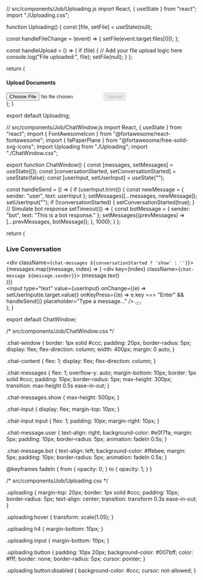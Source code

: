 // src/components/Job/Uploading.js
import React, { useState } from "react";
import "./Uploading.css";

function Uploading() {
  const [file, setFile] = useState(null);

  const handleFileChange = (event) => {
    setFile(event.target.files[0]);
  };

  const handleUpload = () => {
    if (file) {
      // Add your file upload logic here
      console.log("File uploaded:", file);
      setFile(null);
    }
  };

  return (
    <div className="uploading">
      <h4>Upload Documents</h4>
      <input type="file" onChange={handleFileChange} />
      <button onClick={handleUpload} disabled={!file}>
        Upload
      </button>
    </div>
  );
}

export default Uploading;



// src/components/Job/ChatWindow.js
import React, { useState } from "react";
import { FontAwesomeIcon } from "@fortawesome/react-fontawesome";
import { faPaperPlane } from "@fortawesome/free-solid-svg-icons";
import Uploading from "./Uploading";
import "./ChatWindow.css";

export function ChatWindow() {
  const [messages, setMessages] = useState([]);
  const [conversationStarted, setConversationStarted] = useState(false);
  const [userInput, setUserInput] = useState("");

  const handleSend = () => {
    if (userInput.trim()) {
      const newMessage = { sender: "user", text: userInput };
      setMessages([...messages, newMessage]);
      setUserInput("");
      if (!conversationStarted) {
        setConversationStarted(true);
      }
      // Simulate bot response
      setTimeout(() => {
        const botMessage = { sender: "bot", text: "This is a bot response." };
        setMessages((prevMessages) => [...prevMessages, botMessage]);
      }, 1000);
    }
  };

  return (
    <div className="chat-window">
      <div className="chat-content">
        <h3>Live Conversation</h3>
        <div className={`chat-messages ${conversationStarted ? 'show' : ''}`}>
          {messages.map((message, index) => (
            <div key={index} className={`chat-message ${message.sender}`}>
              {message.text}
            </div>
          ))}
        </div>
        <div className="chat-input">
          <input
            type="text"
            value={userInput}
            onChange={(e) => setUserInput(e.target.value)}
            onKeyPress={(e) => e.key === "Enter" && handleSend()}
            placeholder="Type a message..."
          />
          <button onClick={handleSend}>
            <FontAwesomeIcon icon={faPaperPlane} />
          </button>
        </div>
      </div>
      <Uploading />
    </div>
  );
}

export default ChatWindow;






/* src/components/Job/ChatWindow.css */

.chat-window {
  border: 1px solid #ccc;
  padding: 20px;
  border-radius: 5px;
  display: flex;
  flex-direction: column;
  width: 400px;
  margin: 0 auto;
}

.chat-content {
  flex: 1;
  display: flex;
  flex-direction: column;
}

.chat-messages {
  flex: 1;
  overflow-y: auto;
  margin-bottom: 10px;
  border: 1px solid #ccc;
  padding: 10px;
  border-radius: 5px;
  max-height: 300px;
  transition: max-height 0.5s ease-in-out;
}

.chat-messages.show {
  max-height: 500px;
}

.chat-input {
  display: flex;
  margin-top: 10px;
}

.chat-input input {
  flex: 1;
  padding: 10px;
  margin-right: 10px;
}

.chat-message.user {
  text-align: right;
  background-color: #e0f7fa;
  margin: 5px;
  padding: 10px;
  border-radius: 5px;
  animation: fadeIn 0.5s;
}

.chat-message.bot {
  text-align: left;
  background-color: #ffebee;
  margin: 5px;
  padding: 10px;
  border-radius: 5px;
  animation: fadeIn 0.5s;
}

@keyframes fadeIn {
  from {
    opacity: 0;
  }
  to {
    opacity: 1;
  }
}

/* src/components/Job/Uploading.css */

.uploading {
  margin-top: 20px;
  border: 1px solid #ccc;
  padding: 10px;
  border-radius: 5px;
  text-align: center;
  transition: transform 0.3s ease-in-out;
}

.uploading:hover {
  transform: scale(1.05);
}

.uploading h4 {
  margin-bottom: 10px;
}

.uploading input {
  margin-bottom: 10px;
}

.uploading button {
  padding: 10px 20px;
  background-color: #007bff;
  color: #fff;
  border: none;
  border-radius: 5px;
  cursor: pointer;
}

.uploading button:disabled {
  background-color: #ccc;
  cursor: not-allowed;
}

